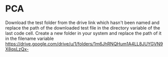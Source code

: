 # PCA
Download the test folder from the drive link which hasn't been named and replace the path of the downloaded test file in the directory variable of the last code cell.
Create a new folder in your system and replace the path of it in the filename variable 
https://drive.google.com/drive/u/1/folders/1m6JhRNQHum1A4LL8JUYGVN9X8qsLzQx-
